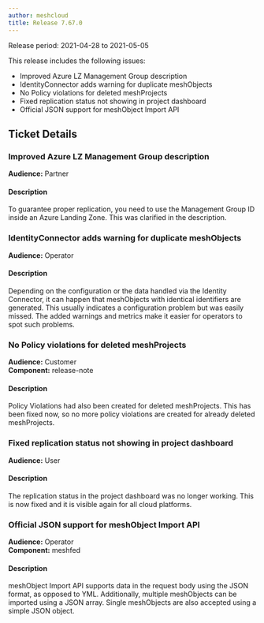 ```yaml
---
author: meshcloud
title: Release 7.67.0
---
```


Release period: 2021-04-28 to 2021-05-05

This release includes the following issues:
* Improved Azure LZ Management Group description
* IdentityConnector adds warning for duplicate meshObjects
* No Policy violations for deleted meshProjects
* Fixed replication status not showing in project dashboard
* Official JSON support for meshObject Import API
<!--truncate-->

## Ticket Details
### Improved Azure LZ Management Group description
**Audience:** Partner<br>

#### Description
To guarantee proper replication, you need to use the Management Group ID 
inside an Azure Landing Zone. This was clarified in the description.

### IdentityConnector adds warning for duplicate meshObjects
**Audience:** Operator<br>

#### Description
Depending on the configuration or the data handled via the Identity Connector, it can happen that
meshObjects with identical identifiers are generated. This usually indicates a configuration problem 
but was easily missed. The added warnings and metrics make it easier for operators to spot such problems.

### No Policy violations for deleted meshProjects
**Audience:** Customer<br>**Component:** release-note


#### Description
Policy Violations had also been created for deleted meshProjects. This has been fixed now, so no more policy violations are created for already deleted meshProjects.

### Fixed replication status not showing in project dashboard
**Audience:** User<br>

#### Description
The replication status in the project dashboard was no longer working. This is now fixed and it is visible again
for all cloud platforms.

### Official JSON support for meshObject Import API
**Audience:** Operator<br>**Component:** meshfed


#### Description
meshObject Import API supports data in the request body using the JSON format, as opposed to YML. Additionally, multiple meshObjects can be imported using a JSON array.
Single meshObjects are also accepted using a simple JSON object.

